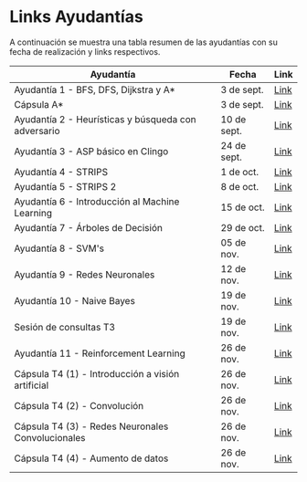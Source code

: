 # Links Ayudantías

A continuación se muestra una tabla resumen de las ayudantías con su fecha de realización y links respectivos.

| Ayudantía                                          | Fecha       | Link                                                |
| ---------------------------------------------------| ----------- | --------------------------------------------------- |
| Ayudantía 1 - BFS, DFS, Dijkstra y A*              | 3 de sept.  | [Link](https://www.youtube.com/watch?v=qPhA8Dpxd7k) |
| Cápsula A*                                         | 3 de sept.  | [Link](https://youtu.be/yRaj14YbeGM)                |
| Ayudantía 2 - Heurísticas y búsqueda con adversario| 10 de sept. | [Link](https://www.youtube.com/watch?v=lsS1AsYoAdk) |
| Ayudantía 3 - ASP básico en Clingo                 | 24 de sept. | [Link](https://www.youtube.com/watch?v=_a7yVr3GBOo) |
| Ayudantía 4 - STRIPS                               | 1 de oct.   | [Link](https://www.youtube.com/watch?v=lF_3vSj9V7Q) |
| Ayudantía 5 - STRIPS 2                             | 8 de oct.   | [Link](https://www.youtube.com/watch?v=_KAiC7gZz0o) |
| Ayudantía 6 - Introducción al Machine Learning     | 15 de oct.  | [Link](https://www.youtube.com/watch?v=yaXD-YBdJk0) |
| Ayudantía 7 - Árboles de Decisión                  | 29 de oct.  | [Link](https://www.youtube.com/watch?v=uZ1wx8ocThg) |
| Ayudantía 8 - SVM's                                | 05 de nov.  | [Link](https://www.youtube.com/watch?v=f-QlRiFKRrc) |
| Ayudantía 9 - Redes Neuronales                     | 12 de nov.  | [Link](https://www.youtube.com/watch?v=KSIXYtKfipg) |
| Ayudantía 10 - Naive Bayes                         | 19 de nov.  | [Link](https://www.youtube.com/watch?v=nnbzmcaPVzI) |
| Sesión de consultas T3                             | 19 de nov.  | [Link](https://www.youtube.com/watch?v=X-48F_cGCHY) |
| Ayudantía 11 - Reinforcement Learning              | 26 de nov.  | [Link](https://www.youtube.com/watch?v=vipopGbLjFA) |
| Cápsula T4 (1) - Introducción a visión artificial  | 26 de nov.  | [Link](https://www.youtube.com/watch?v=bi82Zm-KnB0) |
| Cápsula T4 (2) - Convolución                       | 26 de nov.  | [Link](https://www.youtube.com/watch?v=tn8COVsu_6Y) |
| Cápsula T4 (3) - Redes Neuronales Convolucionales  | 26 de nov.  | [Link](https://www.youtube.com/watch?v=_21bzePmNVI) |
| Cápsula T4 (4) - Aumento de datos                  | 26 de nov.  | [Link](https://www.youtube.com/watch?v=mE-D4iKxduA) |
